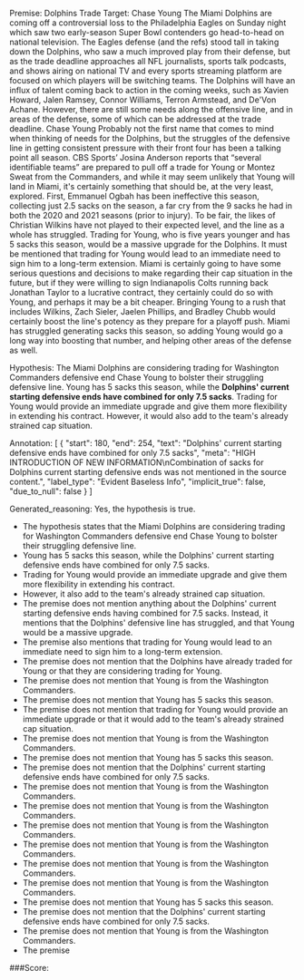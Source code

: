 
Premise:
Dolphins Trade Target: Chase Young
The Miami Dolphins are coming off a controversial loss to the Philadelphia Eagles on Sunday night which saw two early-season Super Bowl contenders go head-to-head on national television.
The Eagles defense (and the refs) stood tall in taking down the Dolphins, who saw a much improved play from their defense, but as the trade deadline approaches all NFL journalists, sports talk podcasts, and shows airing on national TV and every sports streaming platform are focused on which players will be switching teams.
The Dolphins will have an influx of talent coming back to action in the coming weeks, such as Xavien Howard, Jalen Ramsey, Connor Williams, Terron Armstead, and De'Von Achane.
However, there are still some needs along the offensive line, and in areas of the defense, some of which can be addressed at the trade deadline.
Chase Young
Probably not the first name that comes to mind when thinking of needs for the Dolphins, but the struggles of the defensive line in getting consistent pressure with their front four has been a talking point all season.
CBS Sports’ Josina Anderson reports that “several identifiable teams” are prepared to pull off a trade for Young or Montez Sweat from the Commanders, and while it may seem unlikely that Young will land in Miami, it's certainly something that should be, at the very least, explored.
First, Emmanuel Ogbah has been ineffective this season, collecting just 2.5 sacks on the season, a far cry from the 9 sacks he had in both the 2020 and 2021 seasons (prior to injury).
To be fair, the likes of Christian Wilkins have not played to their expected level, and the line as a whole has struggled.
Trading for Young, who is five years younger and has 5 sacks this season, would be a massive upgrade for the Dolphins.
It must be mentioned that trading for Young would lead to an immediate need to sign him to a long-term extension. Miami is certainly going to have some serious questions and decisions to make regarding their cap situation in the future, but if they were willing to sign Indianapolis Colts running back Jonathan Taylor to a lucrative contract, they certainly could do so with Young, and perhaps it may be a bit cheaper.
Bringing Young to a rush that includes Wilkins, Zach Sieler, Jaelen Phillips, and Bradley Chubb would certainly boost the line's potency as they prepare for a playoff push.
Miami has struggled generating sacks this season, so adding Young would go a long way into boosting that number, and helping other areas of the defense as well.

Hypothesis:
The Miami Dolphins are considering trading for Washington Commanders defensive end Chase Young to bolster their struggling defensive line. Young has 5 sacks this season, while the **Dolphins' current starting defensive ends have combined for only 7.5 sacks**. Trading for Young would provide an immediate upgrade and give them more flexibility in extending his contract. However, it would also add to the team's already strained cap situation.

Annotation:
[
  {
    "start": 180,
    "end": 254,
    "text": "Dolphins' current starting defensive ends have combined for only 7.5 sacks",
    "meta": "HIGH INTRODUCTION OF NEW INFORMATION\nCombination of sacks for Dolphins current starting defensive ends was not mentioned in the source content.",
    "label_type": "Evident Baseless Info",
    "implicit_true": false,
    "due_to_null": false
  }
]

Generated_reasoning:
Yes, the hypothesis is true. 
- The hypothesis states that the Miami Dolphins are considering trading for Washington Commanders defensive end Chase Young to bolster their struggling defensive line. 
- Young has 5 sacks this season, while the Dolphins' current starting defensive ends have combined for only 7.5 sacks. 
- Trading for Young would provide an immediate upgrade and give them more flexibility in extending his contract. 
- However, it also add to the team's already strained cap situation. 
- The premise does not mention anything about the Dolphins' current starting defensive ends having combined for 7.5 sacks. Instead, it mentions that the Dolphins' defensive line has struggled, and that Young would be a massive upgrade. 
- The premise also mentions that trading for Young would lead to an immediate need to sign him to a long-term extension. 
- The premise does not mention that the Dolphins have already traded for Young or that they are considering trading for Young. 
- The premise does not mention that Young is from the Washington Commanders. 
- The premise does not mention that Young has 5 sacks this season. 
- The premise does not mention that trading for Young would provide an immediate upgrade or that it would add to the team's already strained cap situation. 
- The premise does not mention that Young is from the Washington Commanders. 
- The premise does not mention that Young has 5 sacks this season. 
- The premise does not mention that the Dolphins' current starting defensive ends have combined for only 7.5 sacks. 
- The premise does not mention that Young is from the Washington Commanders. 
- The premise does not mention that Young is from the Washington Commanders. 
- The premise does not mention that Young is from the Washington Commanders. 
- The premise does not mention that Young is from the Washington Commanders. 
- The premise does not mention that Young is from the Washington Commanders. 
- The premise does not mention that Young is from the Washington Commanders. 
- The premise does not mention that Young has 5 sacks this season. 
- The premise does not mention that the Dolphins' current starting defensive ends have combined for only 7.5 sacks. 
- The premise does not mention that Young is from the Washington Commanders. 
- The premise

###Score:
